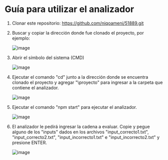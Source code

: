 <h1><b>Guía para utilizar el analizador</b></h1>

1. Clonar este repositorio: https://github.com/niqoameni/51889.git
2. Buscar y copiar la dirección donde fue clonado el proyecto, por ejemplo:

    ![image](https://github.com/user-attachments/assets/e1171292-20ce-48a0-bad7-6529d02fc823)

3. Abrir el símbolo del sistema (CMD)

    ![image](https://github.com/user-attachments/assets/ee0859a6-50a0-409a-8bc6-54e6d9c20171)

4. Ejecutar el comando "cd" junto a la dirección donde se encuentra clonado el proyecto y agregar "\proyecto" para ingresar a la carpeta que contiene el analizador.

	  ![image](https://github.com/user-attachments/assets/24976105-4945-42e2-b8d7-f920206e0632)

5. Ejecutar el comando "npm start" para ejecutar el analizador.

    ![image](https://github.com/user-attachments/assets/a589e239-815c-473d-a358-820e9770d3a4)

6. El analizador le pedirá ingresar la cadena a evaluar. Copie y pegue alguno de los "inputs" dados en los archivos "input_correcto1.txt", "input_correcto2.txt", "input_incorrecto1.txt" e "input_incorrecto2.txt" y presione ENTER.
   
    ![image](https://github.com/user-attachments/assets/3a02b088-6e7f-4a15-9b2b-d7c5f9818040)


